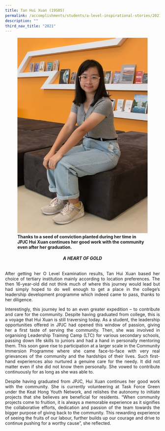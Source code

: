 ```yaml
---
title: Tan Hui Xuan (19S05)
permalink: /accomplishments/students/a-level-inspirational-stories/2021/huixuan/
description: ""
third_nav_title: "2021"
---
```

<figure>
<img src="/images/Tan%20Hui%20Xuan.jpg">
<figcaption><strong>
Thanks to a seed of conviction planted during her time in JPJC Hui Xuan continues her good work with the community even after her graduation.</strong></figcaption>
</figure>

<div align=justify>
	
<center><h6><strong>A HEART OF GOLD</strong></h6></center>
	
<p>
After getting her O Level Examination results, Tan Hui Xuan based her choice of tertiary institution mainly according to location preferences. The then 16-year-old did not think much of where this journey would lead but had simply hoped to do well enough to get a place in the college’s leadership development programme which indeed came to pass, thanks to her diligence.</p>

<p>
Interestingly, this journey led to an even greater expedition – to contribute and care for the community. Despite having graduated from college, this is a voyage that Hui Xuan is still traversing today. As a student, the leadership opportunities offered in JPJC had opened this window of passion, giving her a first taste of serving the community. Then, she was involved in organising Leadership Training Camp (LTC) for various secondary schools, passing down life skills to juniors and had a hand in personally mentoring them. This soon gave rise to participation at a larger scale in the Community Immersion Programme where she came face-to-face with very real grievances of the community and the hardships of their lives. Such first-hand experiences also nurtured a genuine care for the needy. It did not matter even if she did not know them personally. She vowed to contribute continuously for as long as she was able to.</p>

<p>
Despite having graduated from JPJC, Hui Xuan continues her good work with the community. She is currently volunteering at Task Force Green under the Keat Hong Youth Network, and relishes the autonomy to initiate projects that she believes are beneficial for residents. “When community projects come to fruition, it is always a memorable experience as it signifies the collaborative efforts, dedication and passion of the team towards the bigger purpose of giving back to the community. This rewarding experience of seeing the fruits of our labour, further builds up our courage and drive to continue pushing for a worthy cause”, she reflected.</p>